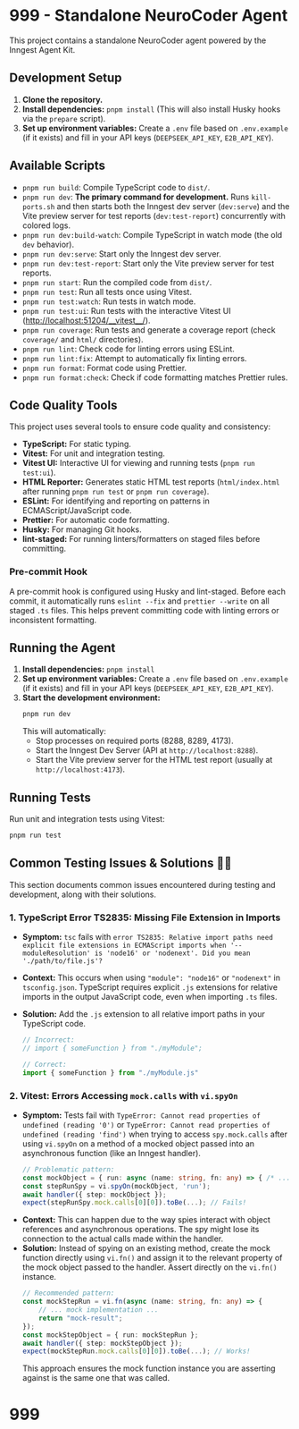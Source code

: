 # 999 - Standalone NeuroCoder Agent

This project contains a standalone NeuroCoder agent powered by the Inngest Agent Kit.

## Development Setup

1.  **Clone the repository.**
2.  **Install dependencies:** `pnpm install` (This will also install Husky hooks via the `prepare` script).
3.  **Set up environment variables:** Create a `.env` file based on `.env.example` (if it exists) and fill in your API keys (`DEEPSEEK_API_KEY`, `E2B_API_KEY`).

## Available Scripts

- `pnpm run build`: Compile TypeScript code to `dist/`.
- `pnpm run dev`: **The primary command for development.** Runs `kill-ports.sh` and then starts both the Inngest dev server (`dev:serve`) and the Vite preview server for test reports (`dev:test-report`) concurrently with colored logs.
- `pnpm run dev:build-watch`: Compile TypeScript in watch mode (the old `dev` behavior).
- `pnpm run dev:serve`: Start only the Inngest dev server.
- `pnpm run dev:test-report`: Start only the Vite preview server for test reports.
- `pnpm run start`: Run the compiled code from `dist/`.
- `pnpm run test`: Run all tests once using Vitest.
- `pnpm run test:watch`: Run tests in watch mode.
- `pnpm run test:ui`: Run tests with the interactive Vitest UI (<http://localhost:51204/__vitest__/>).
- `pnpm run coverage`: Run tests and generate a coverage report (check `coverage/` and `html/` directories).
- `pnpm run lint`: Check code for linting errors using ESLint.
- `pnpm run lint:fix`: Attempt to automatically fix linting errors.
- `pnpm run format`: Format code using Prettier.
- `pnpm run format:check`: Check if code formatting matches Prettier rules.

## Code Quality Tools

This project uses several tools to ensure code quality and consistency:

- **TypeScript:** For static typing.
- **Vitest:** For unit and integration testing.
- **Vitest UI:** Interactive UI for viewing and running tests (`pnpm run test:ui`).
- **HTML Reporter:** Generates static HTML test reports (`html/index.html` after running `pnpm run test` or `pnpm run coverage`).
- **ESLint:** For identifying and reporting on patterns in ECMAScript/JavaScript code.
- **Prettier:** For automatic code formatting.
- **Husky:** For managing Git hooks.
- **lint-staged:** For running linters/formatters on staged files before committing.

### Pre-commit Hook

A pre-commit hook is configured using Husky and lint-staged. Before each commit, it automatically runs `eslint --fix` and `prettier --write` on all staged `.ts` files. This helps prevent committing code with linting errors or inconsistent formatting.

## Running the Agent

1.  **Install dependencies:** `pnpm install`
2.  **Set up environment variables:** Create a `.env` file based on `.env.example` (if it exists) and fill in your API keys (`DEEPSEEK_API_KEY`, `E2B_API_KEY`).
3.  **Start the development environment:**
    ```bash
    pnpm run dev
    ```
    This will automatically:
    - Stop processes on required ports (8288, 8289, 4173).
    - Start the Inngest Dev Server (API at `http://localhost:8288`).
    - Start the Vite preview server for the HTML test report (usually at `http://localhost:4173`).

## Running Tests

Run unit and integration tests using Vitest:

```bash
pnpm run test
```

## Common Testing Issues & Solutions 🧘‍♂️

This section documents common issues encountered during testing and development, along with their solutions.

### 1. TypeScript Error TS2835: Missing File Extension in Imports

- **Symptom:** `tsc` fails with `error TS2835: Relative import paths need explicit file extensions in ECMAScript imports when '--moduleResolution' is 'node16' or 'nodenext'. Did you mean './path/to/file.js'?`
- **Context:** This occurs when using `"module": "node16"` or `"nodenext"` in `tsconfig.json`. TypeScript requires explicit `.js` extensions for relative imports in the output JavaScript code, even when importing `.ts` files.
- **Solution:** Add the `.js` extension to all relative import paths in your TypeScript code.

  ```typescript
  // Incorrect:
  // import { someFunction } from "./myModule";

  // Correct:
  import { someFunction } from "./myModule.js"
  ```

### 2. Vitest: Errors Accessing `mock.calls` with `vi.spyOn`

- **Symptom:** Tests fail with `TypeError: Cannot read properties of undefined (reading '0')` or `TypeError: Cannot read properties of undefined (reading 'find')` when trying to access `spy.mock.calls` after using `vi.spyOn` on a method of a mocked object passed into an asynchronous function (like an Inngest handler).
  ```typescript
  // Problematic pattern:
  const mockObject = { run: async (name: string, fn: any) => { /* ... */ } };
  const stepRunSpy = vi.spyOn(mockObject, 'run');
  await handler({ step: mockObject });
  expect(stepRunSpy.mock.calls[0][0]).toBe(...); // Fails!
  ```
- **Context:** This can happen due to the way spies interact with object references and asynchronous operations. The spy might lose its connection to the actual calls made within the handler.
- **Solution:** Instead of spying on an existing method, create the mock function directly using `vi.fn()` and assign it to the relevant property of the mock object passed to the handler. Assert directly on the `vi.fn()` instance.
  ```typescript
  // Recommended pattern:
  const mockStepRun = vi.fn(async (name: string, fn: any) => {
      // ... mock implementation ...
      return "mock-result";
  });
  const mockStepObject = { run: mockStepRun };
  await handler({ step: mockStepObject });
  expect(mockStepRun.mock.calls[0][0]).toBe(...); // Works!
  ```
  This approach ensures the mock function instance you are asserting against is the same one that was called.

# 999
